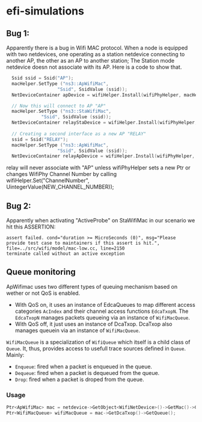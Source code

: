 # efi-simulations

## Bug 1:
Apparently there is a bug in Wifi MAC protocol. When a node is equipped with two netdevices, one operating as a station netdevice connecting to another AP, the other as an AP to another station; The Station mode netdevice doesn not associate with its AP.
Here is a code to show that.

```cpp
  Ssid ssid = Ssid("AP");
  macHelper.SetType ("ns3::ApWifiMac",
                   "Ssid", SsidValue (ssid));
  NetDeviceContainer apDevice = wifiHelper.Install(wifiPhyHelper, macHelper, ap);

  // Now this will connect to AP "AP"
  macHelper.SetType ("ns3::StaWifiMac",
		     "Ssid", SsidValue (ssid));
  NetDeviceContainer relayStaDevice = wifiHelper.Install(wifiPhyHelper, macHelper, relay);
  
  // Creating a second interface as a new AP "RELAY"
  ssid = Ssid("RELAY");
  macHelper.SetType ("ns3::ApWifiMac",
                   "Ssid", SsidValue (ssid));
  NetDeviceContainer relayApDevice = wifiHelper.Install(wifiPhyHelper, macHelper, relay);
```

relay will never associate with "AP" unless wifiPhyHelper sets a new Ptr<Channel> or changes WifiPhy Channel Number by calling wifiHelper.Set("ChannelNumber", UintegerValue(NEW_CHANNEL_NUMBER));

## Bug 2:
Apparently when activating "ActiveProbe" on StaWifiMac in our scenario we hit this ASSERTION:

```
assert failed. cond="duration >= MicroSeconds (0)", msg="Please provide test case to maintainers if this assert is hit.", file=../src/wifi/model/mac-low.cc, line=2150
terminate called without an active exception
```

## Queue monitoring
ApWifimac uses two different types of queuing mechanism based on wether or not QoS is enabled.
* With QoS on, it uses an instance of EdcaQueues to map different access categories ```AcIndex``` and their channel access functions ```EdcaTxopN```. The ```EdcaTxopN``` manages packets queueing via an instance of ```WifiMacQueue```.
* With QoS off, it just uses an instance of DcaTxop. DcaTxop also manages queuein via an instance of ```WifiMacQueue```.

```WifiMacQueue``` is a specialization of ```WifiQueue``` which itself is a child class of ```Queue```. It, thus, provides access to usefull trace sources defined in ```Queue```. Mainly:
- ```Enqueue```: fired when a packet is enqueued in the queue.
- ```Dequeue```: fired when a packet is dequeued from the queue.
- ```Drop```: fired when a packet is droped from the queue.

### Usage
```cpp
Ptr<ApWifiMac> mac = netdevice->GetObject<WifiNetDevice>()->GetMac()->GetObject<ApWifiMac>();
Ptr<WifiMacQueue> wifiMacQueue = mac->GetDcaTxop()->GetQueue();

